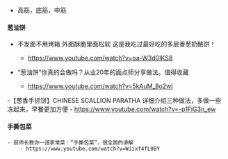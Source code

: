- 高筋，底筋，中筋

#### 葱油饼
- 不发面不用烤箱 外面酥脆里面松软 这是我吃过最好吃的多层香葱奶酪饼！
    - https://www.youtube.com/watch?v=oa-W3d0IKS8

- “葱油饼”你真的会做吗？从业20年的面点师分享做法。值得收藏
    - https://www.youtube.com/watch?v=5kAuM_8o2wI

-【葱香手抓饼】CHINESE SCALLION PARATHA 详细介绍三种做法，多做一些冻起来，早餐更加方便
    - https://www.youtube.com/watch?v=-p1FiG3n_ew

#### 手撕包菜
    - 厨师长教你一道家常菜：“手撕包菜”，很全面的讲解
        - https://www.youtube.com/watch?v=WJixf4fL0BY
